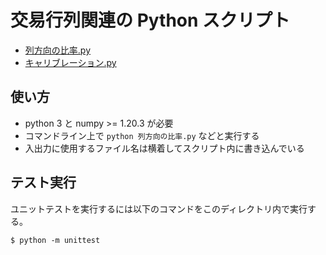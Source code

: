 # 交易行列関連の Python スクリプト

- [列方向の比率.py](./列方向の比率.py)
- [キャリブレーション.py](./キャリブレーション.py)

## 使い方

- python 3 と numpy >= 1.20.3 が必要
- コマンドライン上で `python 列方向の比率.py` などと実行する
- 入出力に使用するファイル名は横着してスクリプト内に書き込んでいる

## テスト実行

ユニットテストを実行するには以下のコマンドをこのディレクトリ内で実行する。

```
$ python -m unittest
```
